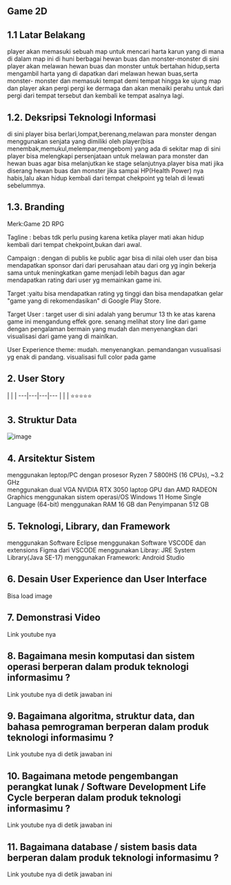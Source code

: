 ## Game 2D

## 1.1 Latar Belakang
player akan memasuki sebuah map untuk mencari harta karun yang di mana di dalam map ini di huni berbagai hewan buas dan monster-monster di sini player akan melawan hewan buas dan monster untuk bertahan hidup,serta mengambil harta yang di dapatkan dari melawan hewan buas,serta monster- monster dan memasuki tempat demi tempat hingga ke ujung map dan player akan pergi pergi ke dermaga dan akan menaiki perahu untuk dari pergi dari tempat tersebut dan kembali ke tempat asalnya lagi.

## 1.2. Deksripsi Teknologi Informasi
di sini player bisa berlari,lompat,berenang,melawan para monster dengan menggunakan senjata yang dimiliki oleh player(bisa menembak,memukul,melempar,mengebom) yang ada di sekitar map di sini player bisa melengkapi persenjataan untuk melawan para monster dan hewan buas agar bisa melanjutkan ke stage selanjutnya.player bisa mati jika diserang hewan buas dan monster jika sampai HP(Health Power) nya habis,lalu akan hidup kembali dari tempat chekpoint yg telah di lewati sebelummya.

## 1.3. Branding
Merk:Game 2D RPG

Tagline : bebas tdk perlu pusing karena ketika player mati akan hidup kembali dari tempat chekpoint,bukan dari awal.

Campaign : dengan di publis ke public agar bisa di nilai oleh user dan bisa mendapatkan sponsor dari dari perusahaan atau dari org yg ingin bekerja sama untuk meningkatkan game menjadi lebih bagus dan agar mendapatkan rating dari user yg memainkan game ini.

Target :yaitu bisa mendapatkan rating yg tinggi dan bisa mendapatkan gelar "game yang di rekomendasikan" di Google Play Store.

Target User : target user di sini adalah yang berumur 13 th ke atas karena game ini mengandung effek gore.
senang melihat story line dari game dengan pengalaman bermain yang mudah dan menyenangkan dari visualisasi dari game yang di mainlkan.

User Experience theme:
mudah.
menyenangkan.
pemandangan vusualisasi yg enak di pandang.
visualisasi full color pada game
## 2. User Story

 |  |  | 
---|---|---|---
 |  |  | ⭐⭐⭐⭐⭐

## 3. Struktur Data
![image](https://github.com/predator45/Nurdiansyah-Pratama/assets/145253617/db28e8b4-41f4-4573-834d-173604adeff0)



## 4. Arsitektur Sistem
menggunakan leptop/PC dengan prosesor Ryzen 7 5800HS (16 CPUs), ~3.2 GHz   
menggunakan dual VGA NVIDIA RTX 3050 laptop GPU dan AMD RADEON Graphics 
menggunakan sistem operasi/OS Windows 11 Home Single Language (64-bit)
menggunakan RAM 16 GB dan Penyimpanan 512 GB


## 5. Teknologi, Library, dan Framework 
menggunakan Software Eclipse
menggunakan Software VSCODE dan extensions Figma dari VSCODE
menggunakan Libray:
JRE System Library(Java SE-17)
menggunakan Framework:
Android Studio


## 6. Desain User Experience dan User Interface

Bisa load image 


## 7. Demonstrasi Video

Link youtube nya

## 8. Bagaimana mesin komputasi dan sistem operasi berperan dalam produk teknologi informasimu ?

Link youtube nya di detik jawaban ini

## 9. Bagaimana algoritma, struktur data, dan bahasa pemrograman berperan dalam produk teknologi informasimu ?

Link youtube nya di detik jawaban ini

## 10. Bagaimana metode pengembangan perangkat lunak / Software Development Life Cycle berperan dalam produk teknologi informasimu ?
Link youtube nya di detik jawaban ini

## 11. Bagaimana database / sistem basis data berperan dalam produk teknologi informasimu ?
Link youtube nya di detik jawaban ini
